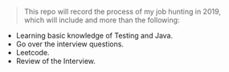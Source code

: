 > This repo will record the process of my job hunting in 2019,  
> which will include and more than the following:    
* Learning basic knowledge of Testing and Java.
* Go over the interview questions.
* Leetcode.
* Review of the Interview.
